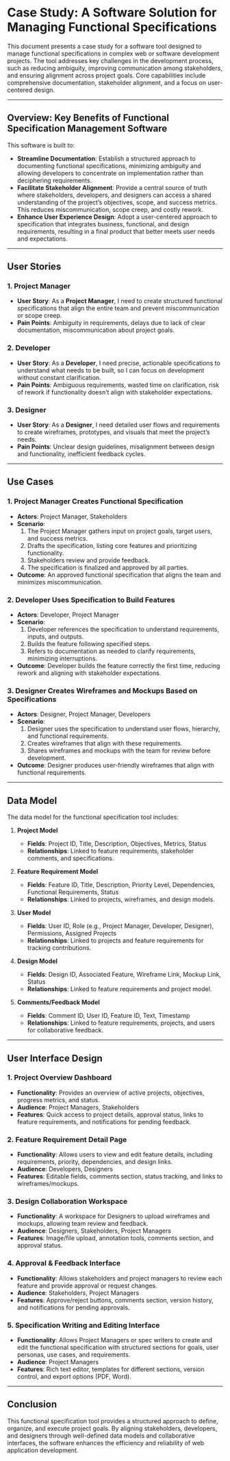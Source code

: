 # Case Study: A Software Solution for Managing Functional Specifications

This document presents a case study for a software tool designed to manage functional specifications in complex web or software development projects. The tool addresses key challenges in the development process, such as reducing ambiguity, improving communication among stakeholders, and ensuring alignment across project goals. Core capabilities include comprehensive documentation, stakeholder alignment, and a focus on user-centered design.

---

## Overview: Key Benefits of Functional Specification Management Software

This software is built to:
- **Streamline Documentation**: Establish a structured approach to documenting functional specifications, minimizing ambiguity and allowing developers to concentrate on implementation rather than deciphering requirements.
- **Facilitate Stakeholder Alignment**: Provide a central source of truth where stakeholders, developers, and designers can access a shared understanding of the project’s objectives, scope, and success metrics. This reduces miscommunication, scope creep, and costly rework.
- **Enhance User Experience Design**: Adopt a user-centered approach to specification that integrates business, functional, and design requirements, resulting in a final product that better meets user needs and expectations.

---

## User Stories

### 1. Project Manager
   - **User Story**: As a **Project Manager**, I need to create structured functional specifications that align the entire team and prevent miscommunication or scope creep.
   - **Pain Points**: Ambiguity in requirements, delays due to lack of clear documentation, miscommunication about project goals.

### 2. Developer
   - **User Story**: As a **Developer**, I need precise, actionable specifications to understand what needs to be built, so I can focus on development without constant clarification.
   - **Pain Points**: Ambiguous requirements, wasted time on clarification, risk of rework if functionality doesn’t align with stakeholder expectations.

### 3. Designer
   - **User Story**: As a **Designer**, I need detailed user flows and requirements to create wireframes, prototypes, and visuals that meet the project’s needs.
   - **Pain Points**: Unclear design guidelines, misalignment between design and functionality, inefficient feedback cycles.

---

## Use Cases

### 1. Project Manager Creates Functional Specification
   - **Actors**: Project Manager, Stakeholders
   - **Scenario**:
     1. The Project Manager gathers input on project goals, target users, and success metrics.
     2. Drafts the specification, listing core features and prioritizing functionality.
     3. Stakeholders review and provide feedback.
     4. The specification is finalized and approved by all parties.
   - **Outcome**: An approved functional specification that aligns the team and minimizes miscommunication.

### 2. Developer Uses Specification to Build Features
   - **Actors**: Developer, Project Manager
   - **Scenario**:
     1. Developer references the specification to understand requirements, inputs, and outputs.
     2. Builds the feature following specified steps.
     3. Refers to documentation as needed to clarify requirements, minimizing interruptions.
   - **Outcome**: Developer builds the feature correctly the first time, reducing rework and aligning with stakeholder expectations.

### 3. Designer Creates Wireframes and Mockups Based on Specifications
   - **Actors**: Designer, Project Manager, Developers
   - **Scenario**:
     1. Designer uses the specification to understand user flows, hierarchy, and functional requirements.
     2. Creates wireframes that align with these requirements.
     3. Shares wireframes and mockups with the team for review before development.
   - **Outcome**: Designer produces user-friendly wireframes that align with functional requirements.

---

## Data Model

The data model for the functional specification tool includes:

1. **Project Model**
   - **Fields**: Project ID, Title, Description, Objectives, Metrics, Status
   - **Relationships**: Linked to feature requirements, stakeholder comments, and specifications.

2. **Feature Requirement Model**
   - **Fields**: Feature ID, Title, Description, Priority Level, Dependencies, Functional Requirements, Status
   - **Relationships**: Linked to projects, wireframes, and design models.

3. **User Model**
   - **Fields**: User ID, Role (e.g., Project Manager, Developer, Designer), Permissions, Assigned Projects
   - **Relationships**: Linked to projects and feature requirements for tracking contributions.

4. **Design Model**
   - **Fields**: Design ID, Associated Feature, Wireframe Link, Mockup Link, Status
   - **Relationships**: Linked to feature requirements and project model.

5. **Comments/Feedback Model**
   - **Fields**: Comment ID, User ID, Feature ID, Text, Timestamp
   - **Relationships**: Linked to feature requirements, projects, and users for collaborative feedback.

---

## User Interface Design

### 1. Project Overview Dashboard
   - **Functionality**: Provides an overview of active projects, objectives, progress metrics, and status.
   - **Audience**: Project Managers, Stakeholders
   - **Features**: Quick access to project details, approval status, links to feature requirements, and notifications for pending feedback.

### 2. Feature Requirement Detail Page
   - **Functionality**: Allows users to view and edit feature details, including requirements, priority, dependencies, and design links.
   - **Audience**: Developers, Designers
   - **Features**: Editable fields, comments section, status tracking, and links to wireframes/mockups.

### 3. Design Collaboration Workspace
   - **Functionality**: A workspace for Designers to upload wireframes and mockups, allowing team review and feedback.
   - **Audience**: Designers, Stakeholders, Project Managers
   - **Features**: Image/file upload, annotation tools, comments section, and approval status.

### 4. Approval & Feedback Interface
   - **Functionality**: Allows stakeholders and project managers to review each feature and provide approval or request changes.
   - **Audience**: Stakeholders, Project Managers
   - **Features**: Approve/reject buttons, comments section, version history, and notifications for pending approvals.

### 5. Specification Writing and Editing Interface
   - **Functionality**: Allows Project Managers or spec writers to create and edit the functional specification with structured sections for goals, user personas, use cases, and requirements.
   - **Audience**: Project Managers
   - **Features**: Rich text editor, templates for different sections, version control, and export options (PDF, Word).

---

## Conclusion

This functional specification tool provides a structured approach to define, organize, and execute project goals. By aligning stakeholders, developers, and designers through well-defined data models and collaborative interfaces, the software enhances the efficiency and reliability of web application development.
